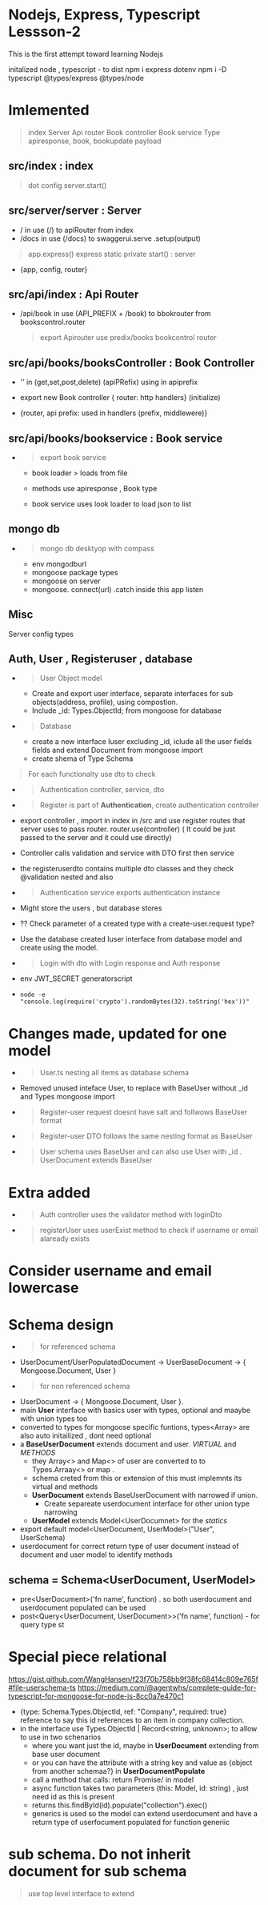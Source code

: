 # Nodejs, Express, Typescript Lessson-2

This is the first attempt toward learning Nodejs

initalized node , typescript - to dist
npm i express dotenv
npm i -D typescript @types/express @types/node

# Imlemented

> index
> Server
> Api router
> Book controller
> Book service
> Type apiresponse, book, bookupdate payload

## src/index : index

> dot config
> server.start()

## src/server/server : Server

- / in use (/) to apiRouter from index
- /docs in use (/docs) to swaggerui.serve .setup(output)

> app.express()
> express static private
> start() : server

- {app, config, router}

## src/api/index : Api Router

- /api/book in use (API_PREFIX + /book) to bbokrouter from bookscontrol.router
  > export Apirouter use predix/books bookcontrol router

## src/api/books/booksController : Book Controller

- '' in (get,set,post,delete) (apiPRefix) using in apiprefix

- export new Book controller { router: http handlers} (initialize)
- {router, api prefix: used in handlers (prefix, middlewere)}

## src/api/books/bookservice : Book service

- > export book service

  - book loader > loads from file

  - methods use apiresponse , Book type

  - book service uses look loader to load json to list

## mongo db

- > mongo db desktyop with compass
  - env mongodburl
  - mongoose package types
  - mongoose on server
  - mongoose. connect(url) .catch inside this app listen

## Misc

Server config types

## Auth, User , Registeruser , database

- > User Object model

  - Create and export user interface, separate interfaces for sub objects(address, profile), using compostion.
  - Include \_id: Types.ObjectId; from mongoose for database

- > Database

  - create a new interface Iuser excluding \_id, iclude all the user fields fields and extend Document from mongoose import
  - create shema of Type Schema<interface exteding Document>

> For each functionalty use dto to check

- > Authentication controller, service, dto
- > Register is part of **Authentication**, create authentication controller
- export controller , import in index in /src and use register routes that server uses to pass router. router.use(controller) ( It could be just passed to the server and it could use directly)
- Controller calls validation and service with DTO first then service
- the registeruserdto contains multiple dto classes and they check @validation nested and also
- > Authentication service exports authentication instance
- Might store the users , but database stores
- ?? Check parameter of a created type with a create-user.request type?
- Use the database created Iuser interface from database model and create using the model.

- > Login with dto with Login response and Auth response
- env JWT_SECRET generatorscript
- `node -e "console.log(require('crypto').randomBytes(32).toString('hex'))"`

# Changes made, updated for one model

- > User.ts nesting all items as database schema
- Removed unused inteface User, to replace with BaseUser without \_id and Types mongoose import
- > Register-user request doesnt have salt and follwows BaseUser format
- > Register-user DTO follows the same nesting format as BaseUser
- > User schema uses BaseUser and can also use User with \_id . UserDocument extends BaseUser

# Extra added

- > Auth controller uses the validator method with loginDto
- > registerUser uses userExist method to check if username or email alaready exists

# Consider username and email lowercase

# Schema design

- > for referenced schema
- UserDocument/UserPopulatedDocument -> UserBaseDocument -> { Mongoose.Document, User }
- > for non referenced schema
- UserDocument -> { Mongoose.Document, User }.
- main **User** interface with basics user with types, optional and maaybe with union types too
- converted to types for mongoose specific funtions, types\<Array> are also auto initailized , dont need optional
- a **BaseUserDocument** extends document and user. _VIRTUAL_ and _METHODS_
  - they Array<> and Map<> of user are converted to to Types.Arraay<> or map .
  - schema creted from this or extension of this must implemnts its virtual and methods
  - **UserDocument** extends BaseUserDocument with narrowed if union.
    - Create separeate userdocument interface for other union type narrowing
  - **UserModel** extends Model\<UserDocumnet> for the _statics_
- export default model\<UserDocument, UserModel>("User", UserSchema)
- userdocument for correct return type of user document instead of document and user model to identify methods
## schema = Schema<UserDocument, UserModel>

- pre\<UserDocument>('fn name', function) . so both userdocument and userdocument populated can be used
- post\<Query<UserDocument, UserDocument>>('fn name', function) - for query type st

# Special piece relational

https://gist.github.com/WangHansen/f23f70b758bb9f38fc68414c809e765f#file-userschema-ts
https://medium.com/@agentwhs/complete-guide-for-typescript-for-mongoose-for-node-js-8cc0a7e470c1

- {type: Schema.Types.ObjectId, ref: "Company", required: true} reference to say this id references to an item in company collection.
- in the interface use Types.ObjectId | Record<string, unknown>; to allow to use in two schenarios
  - where you want just the id, maybe in **UserDocument** extending from base user document
  - or you can have the attribute with a string key and value as {object from another schemaa?} in **UserDocumentPopulate**
  - call a method that calls: return Promise/<UserDocumentPopulate> in model
  - async function takes two parameters (this: Model<UserDocument>, id: string) , just need id as this is present
  - returns this.findById(id).populate("collection").exec()
  - generics is used so the model can extend userdocument and have a return type of userfocument populated for function generiic

# sub schema. Do not inherit document for sub schema 
> use top level interface to extend